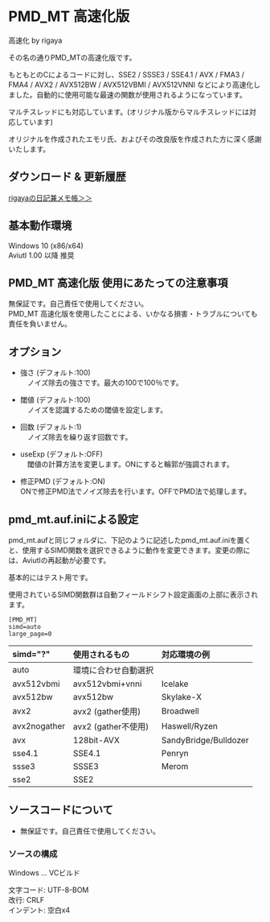 ﻿
# PMD_MT 高速化版
高速化 by rigaya

その名の通りPMD_MTの高速化版です。

もともとのCによるコードに対し、SSE2 / SSSE3 / SSE4.1 / AVX / FMA3 / FMA4 / AVX2 / AVX512BW / AVX512VBMI / AVX512VNNI などにより高速化しました。自動的に使用可能な最速の関数が使用されるようになっています。

マルチスレッドにも対応しています。(オリジナル版からマルチスレッドには対応しています)  

オリジナルを作成されたエモリ氏、およびその改良版を作成された方に深く感謝いたします。

## ダウンロード & 更新履歴
[rigayaの日記兼メモ帳＞＞](http://rigaya34589.blog135.fc2.com/blog-category-18.html)

## 基本動作環境
Windows 10 (x86/x64)  
Aviutl 1.00 以降 推奨

## PMD_MT 高速化版 使用にあたっての注意事項
無保証です。自己責任で使用してください。  
PMD_MT 高速化版を使用したことによる、いかなる損害・トラブルについても責任を負いません。


## オプション
- 強さ (デフォルト:100)  
　ノイズ除去の強さです。最大の100で100％です。  

- 閾値 (デフォルト:100)  
　ノイズを認識するための閾値を設定します。  

- 回数 (デフォルト:1)  
　ノイズ除去を繰り返す回数です。  

- useExp (デフォルト:OFF)  
　閾値の計算方法を変更します。ONにすると輪郭が強調されます。  

- 修正PMD (デフォルト:ON)  
  ONで修正PMD法でノイズ除去を行います。OFFでPMD法で処理します。  
  
## pmd_mt.auf.iniによる設定

pmd_mt.aufと同じフォルダに、下記のように記述したpmd_mt.auf.iniを置くと、使用するSIMD関数を選択できるように動作を変更できます。変更の際には、Aviutlの再起動が必要です。

基本的にはテスト用です。

使用されているSIMD関数群は自動フィールドシフト設定画面の上部に表示されます。

```
[PMD_MT]
simd=auto
large_page=0
```

|simd="?" |使用されるもの|対応環境の例|
|:---|:---|:---|
| auto           | 環境に合わせ自動選択        |                       |
| avx512vbmi     | avx512vbmi+vnni             | Icelake               |
| avx512bw       | avx512bw                    | Skylake-X             |
| avx2           | avx2 (gather使用)           | Broadwell             |
| avx2nogather   | avx2 (gather不使用)         | Haswell/Ryzen         | 
| avx            | 128bit-AVX                  | SandyBridge/Bulldozer |
| sse4.1         | SSE4.1                      | Penryn                |
| ssse3          | SSSE3                       | Merom                 |
| sse2           | SSE2                        |                       |


## ソースコードについて
- 無保証です。自己責任で使用してください。

### ソースの構成
Windows ... VCビルド  

文字コード: UTF-8-BOM  
改行: CRLF  
インデント: 空白x4  
